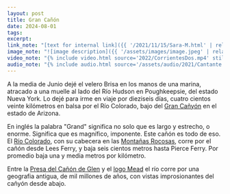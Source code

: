 ```yaml
---
layout: post
title: Gran Cañón
date: 2024-08-01
tags:
excerpt:
link_note: "[text for internal link]({{ '/2021/11/15/Sara-M.html' | relative_url }})"
image_note: "![image description]({{ '/assets/images/image.jpeg' | relative_url }})"
video_note: "{% include video.html source='2022/CorrientesDos.mp4' still='2022/CostaRica/CorrientesUno.png' %}"
audio_note: "{% include audio.html source='/assets/audio/2021/Cantante.m4a' %}"
---
```


A la media de Junio dejé el velero Brisa en los manos de una marina, atracado a
una muelle al lado del Río Hudson en Poughkeepsie, del estado Nueva York.  Lo
dejé para irme en viaje por dieziseis días, cuatro cientos veinte kilómetros en
balsa por el Río Colorado, bajo del [Gran Cañyón][gc] en el estado de Arizona.

[gc]: https://es.wikipedia.org/wiki/Gran_Ca%C3%B1%C3%B3n

En inglés la palabra "Grand" significa no solo que es largo y estrecho, o
enorme. Significa que es magnífico, imponente. Este cañón es todo de eso.
El [Río Colorado][rc], con su cabecera en las [Montañas Rocosas][rm],
corre por el cañón desde Lees Ferry, y baja seis cientos metros hasta
Pierce Ferry. Por promedio baja una y media metros por kilómetro.

[rc]: https://es.wikipedia.org/wiki/R%C3%ADo_Colorado
[rm]: https://es.wikipedia.org/wiki/Monta%C3%B1as_Rocosas

Entre la [Presa del Cañón de Glen][pg] y el [logo Mead][lm] el río corre
por una geografia antigua, de mil millones de años, con vistas improsionantes
del cañyón desde abajo.

[pg]: https://es.wikipedia.org/wiki/Presa_del_Ca%C3%B1%C3%B3n_de_Glen
[lm]: https://es.wikipedia.org/wiki/Lago_Mead


